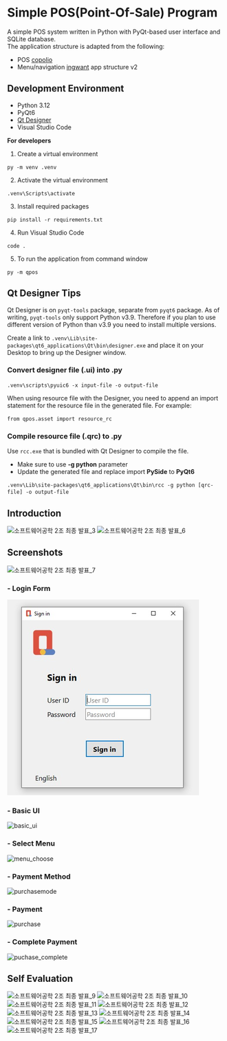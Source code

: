 # Simple POS(Point-Of-Sale) Program

A simple POS system written in Python with PyQt-based user interface and SQLite database.  
The application structure is adapted from the following:
- POS [copolio](https://github.com/copolio/PyQt-POS-System)
- Menu/navigation [ingwant](https://github.com/ingwant/PyQt5-Video-Book) app structure v2

## Development Environment
- Python 3.12
- PyQt6
- [Qt Designer](#qt-designer-tips)
- Visual Studio Code

**For developers**
1. Create a virtual environment
```
py -m venv .venv
```
2. Activate the virtual environment
```
.venv\Scripts\activate
```
3. Install required packages
```
pip install -r requirements.txt
```
4. Run Visual Studio Code
```
code .
```
5. To run the application from command window
```
py -m qpos
```

## Qt Designer Tips
Qt Designer is on `pyqt-tools` package, separate from `pyqt6` package.
As of writing, `pyqt-tools` only support Python v3.9. Therefore if you plan to use different version of Python
than v3.9 you need to install multiple versions.

Create a link to `.venv\Lib\site-packages\qt6_applications\Qt\bin\designer.exe` and place it on your Desktop
to bring up the Designer window.

### Convert designer file (.ui) into .py
```
.venv\scripts\pyuic6 -x input-file -o output-file
```
When using resource file with the Designer, you need to append an import statement for the resource file in the 
generated file.
For example:
```
from qpos.asset import resource_rc
```

### Compile resource file (.qrc) to .py
Use `rcc.exe` that is bundled with Qt Designer to compile the file.
* Make sure to use **-g python** parameter
* Update the generated file and replace import **PySide** to **PyQt6**
  
```
.venv\Lib\site-packages\qt6_applications\Qt\bin\rcc -g python [qrc-file] -o output-file
```

## Introduction

![소프트웨어공학 2조 최종 발표_3](https://user-images.githubusercontent.com/55977034/96537162-95c2c800-12d0-11eb-874f-92e39723f541.jpg)
![소프트웨어공학 2조 최종 발표_6](https://user-images.githubusercontent.com/55977034/96537172-978c8b80-12d0-11eb-9654-9742604773de.jpg)

## Screenshots

![소프트웨어공학 2조 최종 발표_7](https://user-images.githubusercontent.com/55977034/96537258-c440a300-12d0-11eb-8455-5c5a08c69a31.jpg)

### - Login Form

![Login form](/qpos/asset/doc/login.jpg)

### - Basic UI

![basic_ui](https://user-images.githubusercontent.com/55977034/96537447-40d38180-12d1-11eb-9af3-e584d1fb965c.png)

### - Select Menu

![menu_choose](https://user-images.githubusercontent.com/55977034/96537495-5d6fb980-12d1-11eb-9381-79aba1157283.png)

### - Payment Method

![purchasemode](https://user-images.githubusercontent.com/55977034/96537537-74aea700-12d1-11eb-9e07-df382558af14.png)

### - Payment

![purchase](https://user-images.githubusercontent.com/55977034/96537575-9019b200-12d1-11eb-8011-3c9c5b6afcae.png)

### - Complete Payment

![puchase_complete](https://user-images.githubusercontent.com/55977034/96537613-a7589f80-12d1-11eb-94f3-ffa23d53e3c8.png)


## Self Evaluation

![소프트웨어공학 2조 최종 발표_9](https://user-images.githubusercontent.com/55977034/96537174-98252200-12d0-11eb-9bbe-60438f43c5b8.jpg)
![소프트웨어공학 2조 최종 발표_10](https://user-images.githubusercontent.com/55977034/96537177-98bdb880-12d0-11eb-8010-849ad4191409.jpg)
![소프트웨어공학 2조 최종 발표_11](https://user-images.githubusercontent.com/55977034/96537178-98bdb880-12d0-11eb-960b-42acbbf10d0d.jpg)
![소프트웨어공학 2조 최종 발표_12](https://user-images.githubusercontent.com/55977034/96537180-99564f00-12d0-11eb-8e84-757d447fc85d.jpg)
![소프트웨어공학 2조 최종 발표_13](https://user-images.githubusercontent.com/55977034/96537181-99564f00-12d0-11eb-8ded-64b1b70cffb1.jpg)
![소프트웨어공학 2조 최종 발표_14](https://user-images.githubusercontent.com/55977034/96537261-c4d93980-12d0-11eb-9e87-c6af554ad3b5.jpg)
![소프트웨어공학 2조 최종 발표_15](https://user-images.githubusercontent.com/55977034/96537182-99eee580-12d0-11eb-9465-8bfeef78d78e.jpg)
![소프트웨어공학 2조 최종 발표_16](https://user-images.githubusercontent.com/55977034/96537184-99eee580-12d0-11eb-9c45-0eb4e753c054.jpg)
![소프트웨어공학 2조 최종 발표_17](https://user-images.githubusercontent.com/55977034/96537185-9a877c00-12d0-11eb-9b94-a0ac06983dec.jpg)
